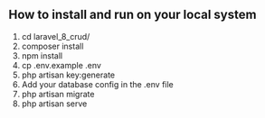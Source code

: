 ## How to install and run on your local system
1. cd laravel_8_crud/
2. composer install
3. npm install
4. cp .env.example .env
5. php artisan key:generate
6. Add your database config in the .env file 
7. php artisan migrate
8. php artisan serve 

